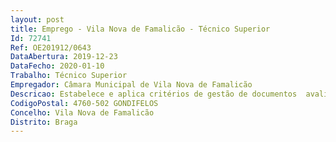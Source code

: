 ```yaml
--- 
layout: post
title: Emprego - Vila Nova de Famalicão - Técnico Superior
Id: 72741
Ref: OE201912/0643
DataAbertura: 2019-12-23
DataFecho: 2020-01-10
Trabalho: Técnico Superior
Empregador: Câmara Municipal de Vila Nova de Famalicão
Descricao: Estabelece e aplica critérios de gestão de documentos  avalia e organizar a documentação de fundos públicos e privados com interesse administrativo, probatório e cultural, tais como documentos textuais, cartográficos, audiovisuais e legíveis por máquina, de acordo com sistemas de classificação que define a partir do estudo da instituição produtora da documentação  orienta a elaboração de instrumentos de descrição da documentação, tais como guias, inventários, catálogos e índices  apoia o utilizador, orientando o na pesquisa de registos e documentos apropriados  promove ações de difusão, a fim de tornar acessíveis as fontes  executa ou dirige os trabalhos tendo em vista a conservação e o restauro de documentos.
CodigoPostal: 4760-502 GONDIFELOS
Concelho: Vila Nova de Famalicão
Distrito: Braga
--- 
```

